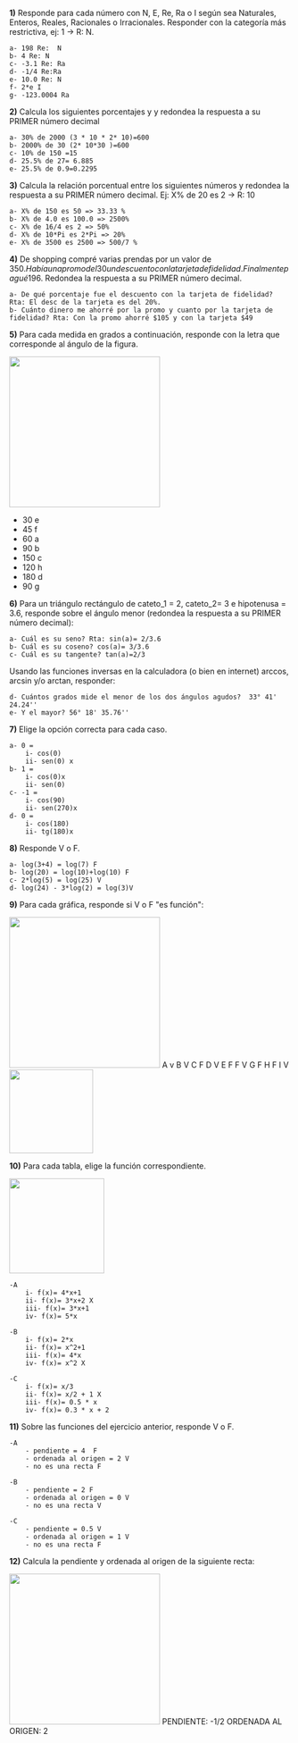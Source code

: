 
**1)** Responde para cada número con N, E, Re, Ra o I según sea Naturales, Enteros, Reales,
Racionales o Irracionales. Responder con la categoría más restrictiva, ej: 1 -> R: N.

    a- 198 Re:  N   
    b- 4 Re: N 
    c- -3.1 Re: Ra 
    d- -1/4 Re:Ra
    e- 10.0 Re: N
    f- 2*e I
    g- -123.0004 Ra


**2)** Calcula los siguientes porcentajes y y redondea la respuesta a su PRIMER número decimal

    a- 30% de 2000 (3 * 10 * 2* 10)=600
    b- 2000% de 30 (2* 10*30 )=600
    c- 10% de 150 =15
    d- 25.5% de 27= 6.885
    e- 25.5% de 0.9=0.2295

**3)** Calcula la relación porcentual entre los siguientes números y redondea la respuesta a su PRIMER número decimal. Ej: X% de 20 es 2 -> R: 10

    a- X% de 150 es 50 => 33.33 %
    b- X% de 4.0 es 100.0 => 2500% 
    c- X% de 16/4 es 2 => 50%
    d- X% de 10*Pi es 2*Pi => 20%
    e- X% de 3500 es 2500 => 500/7 %

**4)** De shopping compré varias prendas por un valor de 350$. Había una promo del 30% sobre la cual se aplico luego
un descuento con la tarjeta de fidelidad. Finalmente pagué 196$. Redondea la respuesta a su PRIMER número decimal.

    a- De qué porcentaje fue el descuento con la tarjeta de fidelidad? Rta: El desc de la tarjeta es del 20%.
    b- Cuánto dinero me ahorré por la promo y cuanto por la tarjeta de fidelidad? Rta: Con la promo ahorré $105 y con la tarjeta $49


**5)** Para cada medida en grados a continuación, responde con la letra que corresponde al ángulo de la figura.

<img  src='./figuras/EX_5.png' height='270px'>

  - 30 e
  - 45 f
  - 60 a
  - 90 b
  - 150 c
  - 120 h
  - 180 d
  - 90 g


**6)** Para un triángulo rectángulo de cateto_1 = 2, cateto_2= 3 e hipotenusa = 3.6, responde sobre el ángulo
menor (redondea la respuesta a su PRIMER número decimal):

    a- Cuál es su seno? Rta: sin(a)= 2/3.6
    b- Cuál es su coseno? cos(a)= 3/3.6
    c- Cuál es su tangente? tan(a)=2/3

Usando las funciones inversas en la calculadora (o bien en internet) arccos, arcsin y/o arctan, responder:

    d- Cuántos grados mide el menor de los dos ángulos agudos?  33° 41' 24.24''
    e- Y el mayor? 56° 18' 35.76''

**7)** Elige la opción correcta para cada caso.

    a- 0 = 
        i- cos(0)
        ii- sen(0) x
    b- 1 = 
        i- cos(0)x
        ii- sen(0)
    c- -1 =
        i- cos(90)
        ii- sen(270)x
    d- 0 =
        i- cos(180)
        ii- tg(180)x

**8)** Responde V o F.

    a- log(3+4) = log(7) F
    b- log(20) = log(10)+log(10) F
    c- 2*log(5) = log(25) V
    d- log(24) - 3*log(2) = log(3)V

**9)** Para cada gráfica, responde si V o F "es función":

<img  src='./figuras/EX_9.png' height='270px'>
A v
B V
C F
D V
E F
F V
G F
H F
I V
<img  src='./figuras/EX_9b.png' height='150px'>


**10)** Para cada tabla, elige la función correspondiente.


<img  src='./figuras/EX_10.png' height='170px'>

    -A 
        i- f(x)= 4*x+1
        ii- f(x)= 3*x+2 X
        iii- f(x)= 3*x+1
        iv- f(x)= 5*x

    -B 
        i- f(x)= 2*x
        ii- f(x)= x^2+1
        iii- f(x)= 4*x
        iv- f(x)= x^2 X

    -C 
        i- f(x)= x/3
        ii- f(x)= x/2 + 1 X
        iii- f(x)= 0.5 * x
        iv- f(x)= 0.3 * x + 2

**11)** Sobre las funciones del ejercicio anterior, responde V o F.

    -A  
        - pendiente = 4  F
        - ordenada al origen = 2 V
        - no es una recta F

    -B  
        - pendiente = 2 F
        - ordenada al origen = 0 V
        - no es una recta V

    -C  
        - pendiente = 0.5 V
        - ordenada al origen = 1 V
        - no es una recta F

**12)** Calcula la pendiente y ordenada al origen de la siguiente recta:

<img  src='./figuras/EX_12.png' height='270px'> PENDIENTE: -1/2 ORDENADA AL ORIGEN: 2